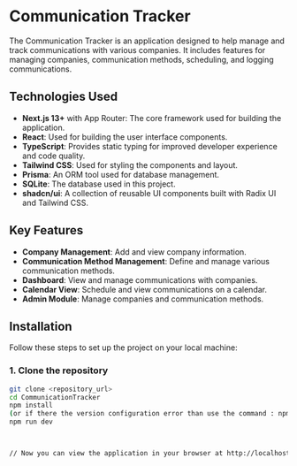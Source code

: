 # Communication Tracker

The Communication Tracker is an application designed to help manage and track communications with various companies. It includes features for managing companies, communication methods, scheduling, and logging communications.

## Technologies Used

- **Next.js 13+** with App Router: The core framework used for building the application.
- **React**: Used for building the user interface components.
- **TypeScript**: Provides static typing for improved developer experience and code quality.
- **Tailwind CSS**: Used for styling the components and layout.
- **Prisma**: An ORM tool used for database management.
- **SQLite**: The database used in this project.
- **shadcn/ui**: A collection of reusable UI components built with Radix UI and Tailwind CSS.

## Key Features

- **Company Management**: Add and view company information.
- **Communication Method Management**: Define and manage various communication methods.
- **Dashboard**: View and manage communications with companies.
- **Calendar View**: Schedule and view communications on a calendar.
- **Admin Module**: Manage companies and communication methods.

## Installation

Follow these steps to set up the project on your local machine:

### 1. Clone the repository

```bash
git clone <repository_url>
cd CommunicationTracker
npm install
(or if there the version configuration error than use the command : npm install --legacy-peer-deps )
npm run dev



// Now you can view the application in your browser at http://localhost:3000.
